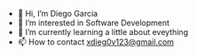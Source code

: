 - 👋 Hi, I’m Diego Garcia
- 👀 I’m interested in Software Development
- 🌱 I’m currently learning a little about eveything
- 📫 How to contact xdieg0v123@gmail.com

<!---
uhmt/uhmt is a ✨ special ✨ repository because its `README.md` (this file) appears on your GitHub profile.
You can click the Preview link to take a look at your changes.
--->
